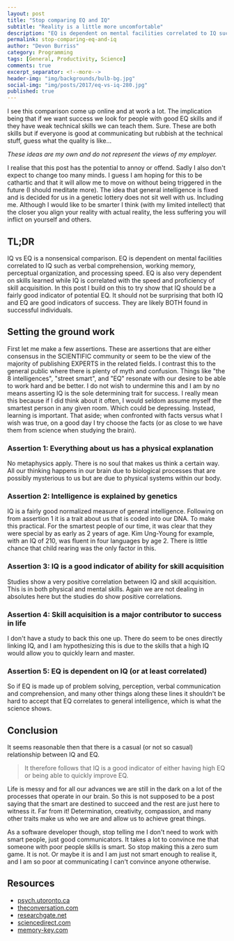 ```yaml
---
layout: post
title: "Stop comparing EQ and IQ"
subtitle: "Reality is a little more uncomfortable"
description: "EQ is dependent on mental facilities correlated to IQ such as verbal comprehension, working memory, perceptual organization, & processing speed."
permalink: stop-comparing-eq-and-iq
author: "Devon Burriss"
category: Programming
tags: [General, Productivity, Science]
comments: true
excerpt_separator: <!--more-->
header-img: "img/backgrounds/bulb-bg.jpg"
social-img: "img/posts/2017/eq-vs-iq-280.jpg"
published: true
---
```


I see this comparison come up online and at work a lot. The implication being that if we want success we look for people with good EQ skills and if they have weak technical skills we can teach them. Sure. These are both skills but if everyone is good at communicating but rubbish at the technical stuff, guess what the quality is like... 
<!--more-->
*These ideas are my own and do not represent the views of my employer.*

I realise that this post has the potential to annoy or offend. Sadly I also don't expect to change too many minds. I guess I am hoping for this to be cathartic and that it will allow me to move on without being triggered in the future (I should meditate more). The idea that general intelligence is fixed and is decided for us in a genetic lottery does not sit well with us. Including me. Although I would like to be smarter I think (with my limited intellect) that the closer you align your reality with actual reality, the less suffering you will inflict on yourself and others.

## TL;DR

IQ vs EQ is a nonsensical comparison. EQ is dependent on mental facilities correlated to IQ such as verbal comprehension, working memory, perceptual organization, and processing speed. EQ is also very dependent on skills learned while IQ is correlated with the speed and proficiency of skill acquisition. In this post I build on this to try show that IQ should be a fairly good indicator of potential EQ. It should not be surprising that both IQ and EQ are good indicators of success. They are likely BOTH found in successful individuals.

## Setting the ground work

First let me make a few assertions. These are assertions that are either consensus in the SCIENTIFIC community or seem to be the view of the majority of publishing EXPERTS in the related fields. I contrast this to the general public where there is plenty of myth and confusion. Things like "the 8 intelligences", "street smart", and "EQ" resonate with our desire to be able to work hard and be better. I do not wish to undermine this and I am by no means asserting IQ is the sole determining trait for success. I really mean this because if I did think about it often, I would seldom assume myself the smartest person in any given room. Which could be depressing. Instead, learning is important. That aside; when confronted with facts versus what I wish was true, on a good day I try choose the facts (or as close to we have them from science when studying the brain).

### Assertion 1: Everything about us has a physical explanation

No metaphysics apply. There is no soul that makes us think a certain way. All our thinking happens in our brain due to biological processes that are possibly mysterious to us but are due to physical systems within our body.

### Assertion 2: Intelligence is explained by genetics

IQ is a fairly good normalized measure of general intelligence. Following on from assertion 1 it is a trait about us that is coded into our DNA. To make this practical. For the smartest people of our time, it was clear that they were special by as early as 2 years of age. Kim Ung-Young for example, with an IQ of 210, was fluent in four languages by age 2. There is little chance that child rearing was the only factor in this.

### Assertion 3: IQ is a good indicator of ability for skill acquisition

Studies show a very positive correlation between IQ and skill acquisition. This is in both physical and mental skills. Again we are not dealing in absolutes here but the studies do show positive correlations.

### Assertion 4: Skill acquisition is a major contributor to success in life

I don't have a study to back this one up. There do seem to be ones directly linking IQ, and I am hypothesizing this is due to the skills that a high IQ would allow you to quickly learn and master.

### Assertion 5: EQ is dependent on IQ (or at least correlated)

So if EQ is made up of problem solving, perception, verbal communication and comprehension, and many other things along these lines it shouldn't be hard to accept that EQ correlates to general intelligence, which is what the science shows.

## Conclusion

It seems reasonable then that there is a casual (or not so casual) relationship between IQ and EQ.

> It therefore follows that IQ is a good indicator of either having high EQ or being able to quickly improve EQ.

Life is messy and for all our advances we are still in the dark on a lot of the processes that operate in our brain. So this is not supposed to be a post saying that the smart are destined to succeed and the rest are just here to witness it. Far from it! Determination, creativity, compassion, and many other traits make us who we are and allow us to achieve great things.

As a software developer though, stop telling me I don't need to work with smart people, just good communicators. It takes a lot to convince me that someone with poor people skills is smart. So stop making this a zero sum game. It is not. Or maybe it is and I am just not smart enough to realise it, and I am so poor at communicating I can't convince anyone otherwise.

## Resources

* [psych.utoronto.ca](http://www.psych.utoronto.ca/users/reingold/courses/intelligence/cache/1198gottfred.html)
* [theconversation.com](http://theconversation.com/what-chess-players-can-teach-us-about-intelligence-and-expertise-72898)
* [researchgate.net](https://www.researchgate.net/publication/307874653_The_relationship_between_cognitive_ability_and_chess_skill_A_comprehensive_meta-analysis)
* [sciencedirect.com](http://www.sciencedirect.com/science/article/pii/S1877042813017096)
* [memory-key.com](http://www.memory-key.com/research/news/correlation-between-emotional-intelligence-and-iq)